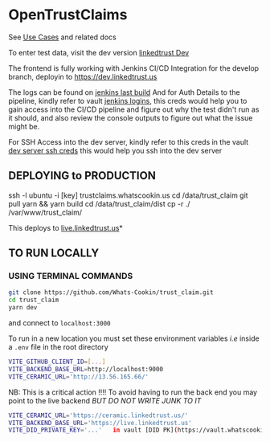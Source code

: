 # OpenTrustClaims 

See [Use Cases](https://docs.google.com/document/d/1iWRypT4aHS67MJhuCZj7e5gzcCr3HuKG0lO0g045ueY/edit) and related docs

To enter test data, visit the dev version [linkedtrust Dev](https://dev.linkedtrust.us)

<a name="test, build and deploy"></a> The frontend is fully working with Jenkins CI/CD Integration for the develop branch, deployin to https://dev.linkedtrust.us

The logs can be found on [jenkins last build](http://68.183.144.184:8080/job/Trustclaim_frontend/lastBuild/)
And for Auth Details to the pipeline, kindly refer to vault [jenkins logins](https://vault.whatscookin.us/app/passwords/view/63d7e1a5-0fab-45a6-b880-cd55530d7d1d), this creds would help you to gain access into the CI/CD pipeline and figure out why the test didn't run as it should, and also review the console outputs to figure out what the issue might be.

For SSH Access into the dev server, kindly refer to this creds in the vault [dev server ssh creds](https://vault.whatscookin.us/app/passwords/view/cbe52954-3f7a-4e5d-9bb7-039389acc42c) this would help you ssh into the dev server

## DEPLOYING to PRODUCTION

ssh -l ubuntu -i [key] trustclaims.whatscookin.us
cd /data/trust_claim
git pull
yarn && yarn build
cd /data/trust_claim/dist
cp -r ./ /var/www/trust_claim/

This deploys to [live.linkedtrust.us](live.linkedtrust.us)*


## TO RUN LOCALLY

### USING TERMINAL COMMANDS

```bash
git clone https://github.com/Whats-Cookin/trust_claim.git
cd trust_claim
yarn dev
```

and connect to `localhost:3000`


To run in a new location you must set these environment variables *i.e* inside a `.env` file in the root directory

```bash
VITE_GITHUB_CLIENT_ID=[...]
VITE_BACKEND_BASE_URL=http://localhost:9000
VITE_CERAMIC_URL='http://13.56.165.66/'
```

NB: This is a critical action !!!!
To avoid having to run the back end you may point to the live backend *BUT DO NOT WRITE JUNK TO IT*

```bash
VITE_CERAMIC_URL='https://ceramic.linkedtrust.us/'
VITE_BACKEND_BASE_URL='https://live.linkedtrust.us'
VITE_DID_PRIVATE_KEY='...'   in vault [DID PK](https://vault.whatscookin.us/app/passwords/view/0a1b11f4-03be-40e8-bda9-59791526967d)

```
